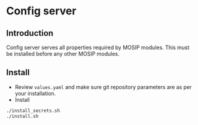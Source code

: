 # Config server

## Introduction
Config server serves all properties required by MOSIP modules. This must be installed before any other MOSIP modules.

## Install
* Review `values.yaml` and make sure git repository parameters are as per your installation.
* Install
```sh
./install_secrets.sh
./install.sh
```


  

